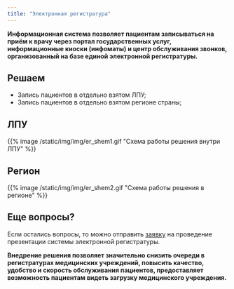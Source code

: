 ```yaml
---
title: "Электронная регистратура"
---
```


**Информационная система позволяет пациентам записываться на приём к врачу через портал государственных услуг, 
информационные киоски (инфоматы) и центр обслуживания звонков, организованный на базе единой электронной регистратуры.**

## Решаем

- Запись пациентов в отдельно взятом ЛПУ;
- Запись пациентов в отдельно взятом регионе страны;

## ЛПУ

{{% image /static/img/img/er_shem1.gif "Схема работы решения внутри ЛПУ" %}}

## Регион

{{% image /static/img/img/er_shem2.gif "Схема работы решения в регионе" %}}

## Еще вопросы?

Если остались вопросы, то можно отправить [заявку](mailto:sales@hitsl.ru) на проведение презентации системы 
электронной регистратуры.

**Внедрение решения позволяет значительно снизить очереди в регистратурах медицинских учреждений, повысить качество, 
удобство и скорость обслуживания пациентов, предоставляет возможность пациентам видеть загрузку медицинского учреждения.**
